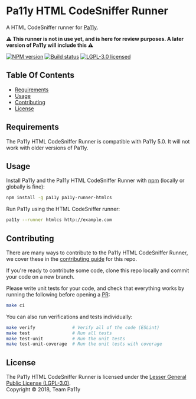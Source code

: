 
# Pa11y HTML CodeSniffer Runner

A HTML CodeSniffer runner for [Pa11y](https://github.com/pa11y/pa11y).

**:warning: This runner is not in use yet, and is here for review purposes. A later version of Pa11y will include this :warning:**

[![NPM version][shield-npm]][info-npm]
[![Build status][shield-build]][info-build]
[![LGPL-3.0 licensed][shield-license]][info-license]


## Table Of Contents

- [Requirements](#requirements)
- [Usage](#usage)
- [Contributing](#contributing)
- [License](#license)


## Requirements

The Pa11y HTML CodeSniffer Runner is compatible with Pa11y 5.0. It will not work with older versions of Pa11y.


## Usage

Install Pa11y and the Pa11y HTML CodeSniffer Runner with [npm](https://www.npmjs.com/) (locally or globally is fine):

```sh
npm install -g pa11y pa11y-runner-htmlcs
```

Run Pa11y using the HTML CodeSniffer runner:

```sh
pa11y --runner htmlcs http://example.com
```


## Contributing

There are many ways to contribute to the Pa11y HTML CodeSniffer Runner, we cover these in the [contributing guide](CONTRIBUTING.md) for this repo.

If you're ready to contribute some code, clone this repo locally and commit your code on a new branch.

Please write unit tests for your code, and check that everything works by running the following before opening a <abbr title="pull request">PR</abbr>:

```sh
make ci
```

You can also run verifications and tests individually:

```sh
make verify              # Verify all of the code (ESLint)
make test                # Run all tests
make test-unit           # Run the unit tests
make test-unit-coverage  # Run the unit tests with coverage
```


## License

The Pa11y HTML CodeSniffer Runner is licensed under the [Lesser General Public License (LGPL-3.0)][info-license].<br/>
Copyright &copy; 2018, Team Pa11y


[info-license]: LICENSE
[info-npm]: https://www.npmjs.com/package/pa11y
[info-build]: https://travis-ci.org/pa11y/pa11y
[shield-license]: https://img.shields.io/badge/license-LGPL%203.0-blue.svg
[shield-npm]: https://img.shields.io/npm/v/pa11y-runner-htmlcs.svg
[shield-build]: https://img.shields.io/travis/pa11y/pa11y-runner-htmlcs/master.svg
